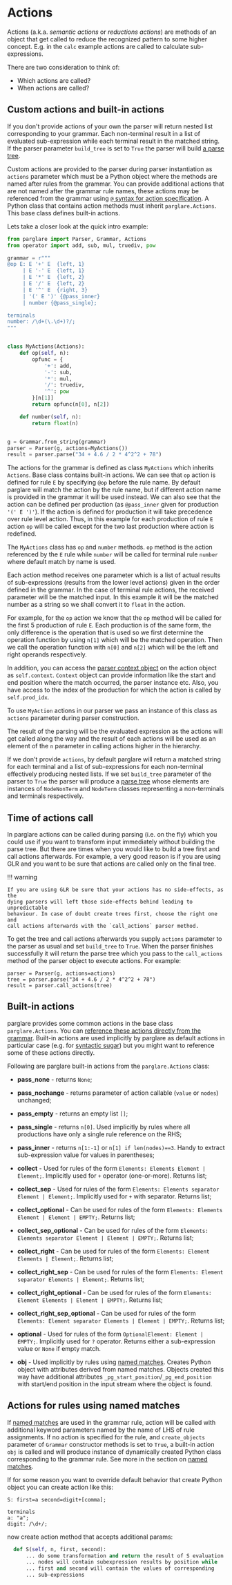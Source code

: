 # Actions

Actions (a.k.a. _semantic actions_ or _reductions actions_) are methods of an
object that get called to reduce the recognized pattern to some higher concept.
E.g. in the `calc` example actions are called to calculate sub-expressions.

There are two consideration to think of:

- Which actions are called?
- When actions are called?

## Custom actions and built-in actions

If you don't provide actions of your own the parser will return nested list
corresponding to your grammar. Each non-terminal result in a list of evaluated
sub-expression while each terminal result in the matched string. If the parser
parameter `build_tree` is set to `True` the parser will build [a parse
tree](./parse_trees.md).

Custom actions are provided to the parser during parser instantiation as
`actions` parameter which must be a Python object where the methods are named
after rules from the grammar. You can provide additional actions that are not
named after the grammar rule names, these actions may be referenced from the
grammar using [`@` syntax for action
specification](./grammar_language.md#referencing-semantic-actions-from-a-grammar).
A Python class that contains action methods must inherit `parglare.Actions`.
This base class defines built-in actions.


Lets take a closer look at the quick intro example:

```python
from parglare import Parser, Grammar, Actions
from operator import add, sub, mul, truediv, pow

grammar = r"""
@op E: E '+' E  {left, 1}
     | E '-' E  {left, 1}
     | E '*' E  {left, 2}
     | E '/' E  {left, 2}
     | E '^' E  {right, 3}
     | '(' E ')' {@pass_inner}
     | number {@pass_single};

terminals
number: /\d+(\.\d+)?/;
"""


class MyActions(Actions):
    def op(self, n):
        opfunc = {
            '+': add,
            '-': sub,
            '*': mul,
            '/': truediv,
            '^': pow
        }[n[1]]
        return opfunc(n[0], n[2])

    def number(self, n):
        return float(n)


g = Grammar.from_string(grammar)
parser = Parser(g, actions=MyActions())
result = parser.parse("34 + 4.6 / 2 * 4^2^2 + 78")
```

The actions for the grammar is defined as class `MyActions` which inherits
`Actions`. Base class contains built-in actions. We can see that `op` action is
defined for rule `E` by specifying `@op` before the rule name. By default
parglare will match the action by the rule name, but if different action name is
provided in the grammar it will be used instead. We can also see that the action
can be defined per production (as `@pass_inner` given for production `'(' E
')'`). If the action is defined for production it will take precedence over rule
level action. Thus, in this example for each production of rule `E` action `op`
will be called except for the two last production where action is redefined.

The `MyActions` class has `op` and `number` methods. `op` method is the action
referenced by the `E` rule while `number` will be called for terminal rule
`number` where default match by name is used.

Each action method receives one parameter which is a list of actual results of
sub-expressions (results from the lower level actions) given in the order
defined in the grammar. In the case of terminal rule actions, the received
parameter will be the matched input. In this example it will be the matched
number as a string so we shall convert it to `float` in the action.

For example, for the `op` action we know that the `op` method will be called for
the first 5 production of rule `E`. Each production is of the same form, the
only difference is the operation that is used so we first determine the
operation function by using `n[1]` which will be the matched operation. Then we
call the operation function with `n[0]` and `n[2]` which will be the left and
right operands respectively.

In addition, you can access the [parser context
object](./common.md#the-context-object) on the action object as `self.context`.
`Context` object can provide information like the start and end position where
the match occurred, the parser instance etc. Also, you have access to the index
of the production for which the action is called by `self.prod_idx`.

To use `MyAction` actions in our parser we pass an instance of this class as
`actions` parameter during parser construction.

The result of the parsing will be the evaluated expression as the actions will
get called along the way and the result of each actions will be used as an
element of the `n` parameter in calling actions higher in the hierarchy.

If we don't provide `actions`, by default parglare will return a matched string
for each terminal and a list of sub-expressions for each non-terminal
effectively producing nested lists. If we set `build_tree` parameter of the
parser to `True` the parser will produce a [parse tree](./parse_trees.md) whose
elements are instances of `NodeNonTerm` and `NodeTerm` classes representing a
non-terminals and terminals respectively.


## Time of actions call

In parglare actions can be called during parsing (i.e. on the fly) which you
could use if you want to transform input immediately without building the parse
tree. But there are times when you would like to build a tree first and call
actions afterwards. For example, a very good reason is if you are using GLR and
you want to be sure that actions are called only on the final tree.

!!! warning

    If you are using GLR be sure that your actions has no side-effects, as the
    dying parsers will left those side-effects behind leading to unpredictable
    behaviour. In case of doubt create trees first, choose the right one and
    call actions afterwards with the `call_actions` parser method.

To get the tree and call actions afterwards you supply `actions` parameter to
the parser as usual and set `build_tree` to `True`. When the parser finishes
successfully it will return the parse tree which you pass to the `call_actions`
method of the parser object to execute actions. For example:

    parser = Parser(g, actions=actions)
    tree = parser.parse("34 + 4.6 / 2 * 4^2^2 + 78")
    result = parser.call_actions(tree)


## Built-in actions

parglare provides some common actions in the base class `parglare.Actions`. You
can [reference these actions directly from the
grammar](./grammar_language.md#referencing-rule-actions-from-a-grammar).
Built-in actions are used implicitly by parglare as default actions in
particular case (e.g. for [syntactic
sugar](./grammar_language.md#syntactic-sugar-bnf-extensions)) but you might want
to reference some of these actions directly.

Following are parglare built-in actions from the `parglare.Actions` class:

- **pass_none** - returns `None`;

- **pass_nochange** - returns parameter of action callable (`value` or `nodes`)
  unchanged;

- **pass_empty** - returns an empty list `[]`;

- **pass_single** - returns `n[0]`. Used implicitly by rules where all
  productions have only a single rule reference on the RHS;

- **pass_inner** - returns `n[1:-1]` or `n[1] if len(nodes)==3`. Handy to
  extract sub-expression value for values in parentheses;

- **collect** - Used for rules of the form `Elements: Elements Element |
  Element;`. Implicitly used for `+` operator (one-or-more). Returns list;

- **collect_sep** - Used for rules of the form `Elements: Elements separator
  Element | Element;`. Implicitly used for `+` with separator. Returns list;

- **collect_optional** - Can be used for rules of the form `Elements: Elements
  Element | Element | EMPTY;`. Returns list;

- **collect_sep_optional** - Can be used for rules of the form `Elements: Elements
  separator Element | Element | EMPTY;`. Returns list;

- **collect_right** - Can be used for rules of the form `Elements: Element
  Elements | Element;`. Returns list;

- **collect_right_sep** - Can be used for rules of the form `Elements: Element
  separator Elements | Element;`. Returns list;

- **collect_right_optional** - Can be used for rules of the form `Elements:
  Element Elements | Element | EMPTY;`. Returns list;

- **collect_right_sep_optional** - Can be used for rules of the form `Elements:
  Element separator Elements | Element | EMPTY;`. Returns list;

- **optional** - Used for rules of the form `OptionalElement: Element | EMPTY;`.
  Implicitly used for `?` operator. Returns either a sub-expression value or
  `None` if empty match.

- **obj** - Used implicitly by rules using [named
  matches](./grammar_language.md#named-matches-assignments). Creates Python
  object with attributes derived from named matches. Objects created this way
  have additional attributes `_pg_start_position`/`_pg_end_position` with
  start/end position in the input stream where the object is found.



## Actions for rules using named matches

If [named matches](./grammar_language.md#named-matches-assignments) are used in
the grammar rule, action will be called with additional keyword parameters named
by the name of LHS of rule assignments. If no action is specified for the rule,
and `create_objects` parameter of `Grammar` constructor methods is set to `True`,
a built-in action `obj` is called and will produce instance of dynamically
created Python class corresponding to the grammar rule. See more in the section
on [named matches](./grammar_language.md#named-matches-assignments).

If for some reason you want to override default behavior that create Python
object you can create action like this:

```nohighlight
S: first=a second=digit+[comma];

terminals
a: "a";
digit: /\d+/;
```


now create action method that accepts additional params:

```python
  def S(self, n, first, second):
      ... do some transformation and return the result of S evaluation
      ... nodes will contain subexpression results by position while
      ... first and second will contain the values of corresponding
      ... sub-expressions
```
